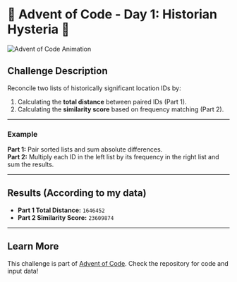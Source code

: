 # 🎄 Advent of Code - Day 1: Historian Hysteria 🎄

![Advent of Code Animation](https://media.giphy.com/media/xT9IgoFbBfbm1n4ESU/giphy.gif)

## Challenge Description

Reconcile two lists of historically significant location IDs by:

1. Calculating the **total distance** between paired IDs (Part 1).
2. Calculating the **similarity score** based on frequency matching (Part 2).

---

### Example

**Part 1:** Pair sorted lists and sum absolute differences.  
**Part 2:** Multiply each ID in the left list by its frequency in the right list and sum the results.

---

## Results (According to my data)

-   **Part 1 Total Distance:** `1646452`
-   **Part 2 Similarity Score:** `23609874`

---

## Learn More

This challenge is part of [Advent of Code](https://adventofcode.com/). Check the repository for code and input data!
